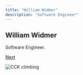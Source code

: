 ```yaml
---
title: "William Widmer"
description: "Software Engineer"
---
```


## William Widmer

Software Engineer.

[Next](/about)

![CCK climbing](/img/climbing.jpg)
